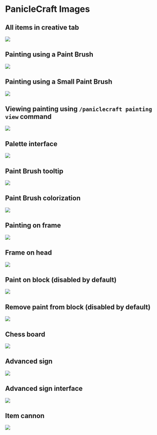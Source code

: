 # PanicleCraft Images

## All items in creative tab

![](images/screenshotcut_tab.png)

## Painting using a Paint Brush

![](images/screenshot_painting_brush.png)

## Painting using a Small Paint Brush

![](images/screenshot_painting_smallbrush.png)

## Viewing painting using `/paniclecraft painting view` command

![](images/screenshot_painting_view.png)

## Palette interface

![](images/screenshot_palette.png)

## Paint Brush tooltip

![](images/screenshotcut_brush_tooltip.png)

## Paint Brush colorization

![](images/screenshotcut_brush_colorize.png)

## Painting on frame

![](images/screenshot_painting_frame.png)

## Frame on head

![](images/screenshot_painting_frame_head.png)

## Paint on block (disabled by default)

![](images/screenshot_paintonblock_brush.png)

## Remove paint from block (disabled by default)

![](images/screenshot_paintonblock_remover.png)

## Chess board

![](images/screenshot_chess_board.png)

## Advanced sign

![](images/screenshot_advsign.png)

## Advanced sign interface

![](images/screenshot_advsign_gui.png)

## Item cannon

![](images/screenshot_cannon_shooting.png)
